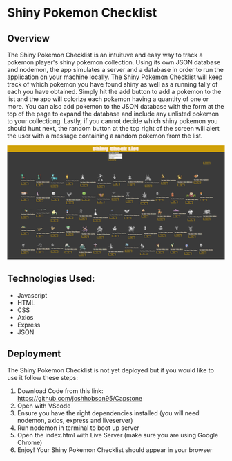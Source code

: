 # Shiny Pokemon Checklist
## Overview
The Shiny Pokemon Checklist is an intuituve and easy way to track a pokemon player's shiny pokemon collection. Using its own JSON database and nodemon, the app simulates a server and a database in order to run the application on your machine locally. The Shiny Pokemon Checklist will keep track of which pokemon you have found shiny as well as a running tally of each you have obtained. Simply hit the add button to add a pokemon to the list and the app will colorize each pokemon having a quantity of one or more. You can also add pokemon to the JSON database with the form at the top of the page to expand the database and include any unlisted pokemon to your collectiong. Lastly, if you cannot decide which shiny pokemon you should hunt next, the random button at the top right of the screen will alert the user with a message containing a random pokemon from the list. 

![alt text](https://github.com/joshhobson95/Capstone/blob/main/images/ShinyPokemonChecklist.JPG)





## Technologies Used:
* Javascript
* HTML
* CSS
* Axios
* Express
* JSON

## Deployment
The Shiny Pokemon Checklist is not yet deployed but if you would like to use it follow these steps:
1. Download Code from this link: https://github.com/joshhobson95/Capstone
2. Open with VScode
3. Ensure you have the right dependencies installed (you will need nodemon, axios, express and liveserver)
4. Run nodemon in terminal to boot up server
5. Open the index.html with Live Server (make sure you are using Google Chrome)
6. Enjoy! Your Shiny Pokemon Checklist should appear in your browser
